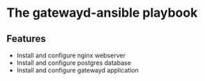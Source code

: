 # The gatewayd-ansible playbook

## Features

- Install and configure nginx webserver
- Install and configure postgres database
- Install and configure gatewayd application

